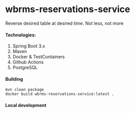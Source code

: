 # wbrms-reservations-service
Reverse desired table at desired time. Not less, not more

#### Technologies:
1. Spring Boot 3.x
2. Maven
3. Docker & TestContainers
4. Github Actions
5. PostgreSQL


#### Building

```
mvn clean package
docker build wbrms-reservations-service:latest .
```

#### Local development


